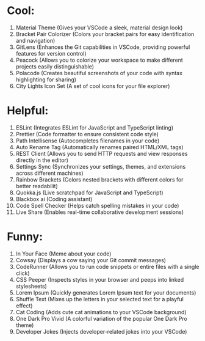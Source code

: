 # Cool:
1. Material Theme (Gives your VSCode a sleek, material design look)
2. Bracket Pair Colorizer (Colors your bracket pairs for easy identification and navigation)
3. GitLens (Enhances the Git capabilities in VSCode, providing powerful features for version control)
4. Peacock (Allows you to colorize your workspace to make different projects easily distinguishable)
5. Polacode (Creates beautiful screenshots of your code with syntax highlighting for sharing)
6. City Lights Icon Set (A set of cool icons for your file explorer)


# Helpful:
1. ESLint (Integrates ESLint for JavaScript and TypeScript linting)
2. Prettier (Code formatter to ensure consistent code style)
3. Path Intellisense (Autocompletes filenames in your code)
4. Auto Rename Tag (Automatically renames paired HTML/XML tags)
5. REST Client (Allows you to send HTTP requests and view responses directly in the editor)
6. Settings Sync (Synchronizes your settings, themes, and extensions across different machines)
7. Rainbow Brackets (Colors nested brackets with different colors for better readabilit)
8. Quokka.js (Live scratchpad for JavaScript and TypeScript)
9. Blackbox ai (Coding assistant)
10. Code Spell Checker (Helps catch spelling mistakes in your code)
11. Live Share (Enables real-time collaborative development sessions)


# Funny:
1. In Your Face (Meme about your code)
2. Cowsay (Displays a cow saying your Git commit messages)
3. CodeRunner (Allows you to run code snippets or entire files with a single click)
4. CSS Peeper (Inspects styles in your browser and peeps into linked stylesheets)
5. Lorem Ipsum (Quickly generates Lorem Ipsum text for your documents)
6. Shuffle Text (Mixes up the letters in your selected text for a playful effect)
7. Cat Coding (Adds cute cat animations to your VSCode background)
8. One Dark Pro Vivid (A colorful variation of the popular One Dark Pro theme)
9. Developer Jokes (Injects developer-related jokes into your VSCode)
